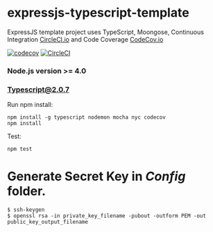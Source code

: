 # expressjs-typescript-template
ExpressJS template project uses TypeScript, Moongose, Continuous Integration [CircleCI.io](https://circleci.com/) and Code Coverage [CodeCov.io](https://codecov.io)

[![codecov](https://codecov.io/gh/thanhtruong0315/expressjs-typescript-template/branch/master/graph/badge.svg)](https://codecov.io/gh/thanhtruong0315/expressjs-typescript-template)
[![CircleCI](https://circleci.com/gh/thanhtruong0315/expressjs-typescript-template/tree/master.svg?style=shield)](https://circleci.com/gh/thanhtruong0315/expressjs-typescript-template/tree/master)

### Node.js version >= 4.0
### Typescript@2.0.7 

Run npm install:
```shell
npm install -g typescript nodemon mocha nyc codecov
npm install
```

Test:
```shell
npm test
```

Generate Secret Key in *Config* folder.
=============
```
$ ssh-keygen
$ openssl rsa -in private_key_filename -pubout -outform PEM -out public_key_output_filename
```

